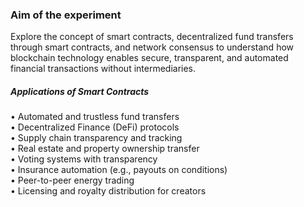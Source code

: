 
### Aim of the experiment
Explore the concept of smart contracts, decentralized fund transfers through smart contracts, and network consensus to understand how blockchain technology enables secure, transparent, and automated financial transactions without intermediaries.

   ##### Applications of Smart Contracts


• Automated and trustless fund transfers  
• Decentralized Finance (DeFi) protocols  
• Supply chain transparency and tracking  
• Real estate and property ownership transfer  
• Voting systems with transparency  
• Insurance automation (e.g., payouts on conditions)  
• Peer-to-peer energy trading  
• Licensing and royalty distribution for creators  
